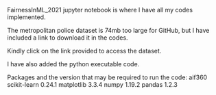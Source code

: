 
FairnessInML_2021 jupyter notebook is where I have all my codes implemented. 

The metropolitan police dataset is 74mb too large for GitHub, but I have included a link to download it in the codes.

Kindly click on the link provided to access the dataset.

I have also added the python executable code.

Packages and the version that may be required to run the code:
aif360
scikit-learn 0.24.1 
matplotlib 3.3.4
numpy 1.19.2
pandas 1.2.3

